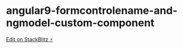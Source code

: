 # angular9-formcontrolename-and-ngmodel-custom-component

[Edit on StackBlitz ⚡️](https://stackblitz.com/edit/angular9-formcontrolename-and-ngmodel-custom-component)